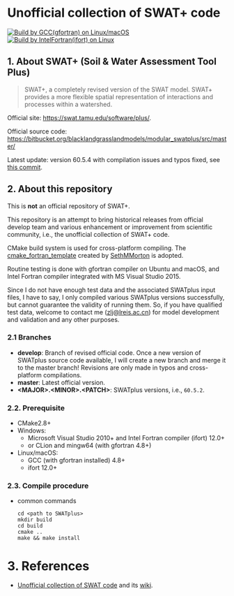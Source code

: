 # Unofficial collection of SWAT+ code

[![Build by GCC(gfortran) on Linux/macOS](https://github.com/WatershedModels/SWATplus/actions/workflows/cmake_build_gcc.yml/badge.svg?branch=develop)](https://github.com/WatershedModels/SWATplus/actions/workflows/cmake_build_gcc.yml)
[![Build by IntelFortran(ifort) on Linux](https://github.com/WatershedModels/SWATplus/actions/workflows/cmake_build_ifort.yml/badge.svg?branch=develop)](https://github.com/WatershedModels/SWATplus/actions/workflows/cmake_build_ifort.yml)

## 1. About SWAT+ (Soil & Water Assessment Tool Plus)

> SWAT+, a completely revised version of the SWAT model. SWAT+ provides a more flexible spatial representation of interactions and processes within a watershed.

Official site: https://swat.tamu.edu/software/plus/.

Official source code: https://bitbucket.org/blacklandgrasslandmodels/modular_swatplus/src/master/

Latest update: version 60.5.4 with compilation issues and typos fixed, see [this commit](https://bitbucket.org/blacklandgrasslandmodels/modular_swatplus/commits/3d2126fb115077b51be90526238c83cd79e3ef4c).

## 2. About this repository

This is **not** an official repository of SWAT+. 

This repository is an attempt to bring historical releases from official develop team and various enhancement or improvement from scientific community, i.e., the unofficial collection of SWAT+ code. 

CMake build system is used for cross-platform compiling. The [cmake_fortran_template](https://github.com/SethMMorton/cmake_fortran_template) created by [SethMMorton](https://github.com/SethMMorton) is adopted.

Routine testing is done with gfortran compiler on Ubuntu and macOS, and Intel Fortran compiler integrated with MS Visual Studio 2015.

Since I do not have enough test data and the associated SWATplus input files, I have to say, I only compiled various SWATplus versions successfully, but cannot guarantee the validity of running them. So, if you have qualified test data, welcome to contact me (zlj@lreis.ac.cn) for model development and validation and any other purposes.

### 2.1 Branches
+ **develop**: Branch of revised official code. Once a new version of SWATplus source code available, I will create a new branch and merge it to the master branch! Revisions are only made in typos and cross-platform compilations.
+ **master**: Latest official version.
+ **\<MAJOR\>.\<MINOR\>.\<PATCH\>**: SWATplus versions, i.e., `60.5.2`.

### 2.2. Prerequisite

+ CMake2.8+
+ Windows:
  + Microsoft Visual Studio 2010+ and Intel Fortran compiler (ifort) 12.0+
  + or CLion and mingw64 (with gfortran 4.8+)
+ Linux/macOS:
  + GCC (with gfortran installed) 4.8+
  + ifort 12.0+

### 2.3. Compile procedure

+ common commands

  ```shell
  cd <path to SWATplus>
  mkdir build
  cd build
  cmake ..
  make && make install
  ```

# 3. References
+ [Unofficial collection of SWAT code](https://github.com/WatershedModels/SWAT) and 
its [wiki](https://github.com/WatershedModels/SWAT/wiki).